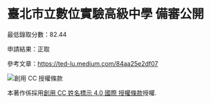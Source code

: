 # 臺北市立數位實驗高級中學 備審公開

最低錄取分數：82.44

申請結果：正取

參考文章：https://ted-lu.medium.com/84aa25e2df07

![創用 CC 授權條款](https://i.creativecommons.org/l/by/4.0/88x31.png)

本著作係採用[創用 CC 姓名標示 4.0 國際 授權條款](http://creativecommons.org/licenses/by/4.0/)授權.
